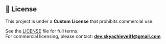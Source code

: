 ## 📜 License

This project is under a **Custom License** that prohibits commercial use.

See the [LICENSE](./LICENSE) file for full terms.  
For commercial licensing, please contact: **dev.skyachieve91@gmail.com**
